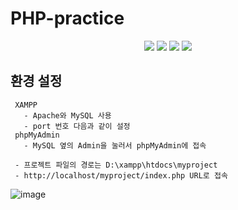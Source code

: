 # PHP-practice
<p align="center">
<img src="https://img.shields.io/badge/PHP-777BB4?style=flat-square&logo=php&logoColor=white"/>
<img src="https://img.shields.io/badge/CSS-1572B6?style=flat-square&logo=CSS3&logoColor=white"/>
<img src="https://img.shields.io/badge/XAMPP-fddaa6?style=flat-square&logo=XAMPP&logoColor=#FB7A24"/>
<img src="https://img.shields.io/badge/phpMyAdmin-6C78AF?style=flat-square&logo=phpMyAdmin&logoColor=white"/>
</p>

## 환경 설정
     XAMPP
       - Apache와 MySQL 사용
       - port 번호 다음과 같이 설정
     phpMyAdmin
       - MySQL 옆의 Admin을 눌러서 phpMyAdmin에 접속
     
     - 프로젝트 파일의 경로는 D:\xampp\htdocs\myproject
     - http://localhost/myproject/index.php URL로 접속
     
![image](https://user-images.githubusercontent.com/29851772/208310465-c8c6c712-4e3d-4fd6-986a-fb3996e69d78.png)
